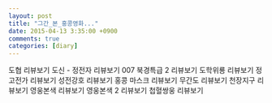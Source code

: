 ```yaml
---
layout: post
title: "그간_본_홍콩영화..."
date: 2015-04-13 3:35:00 +0900
comments: true 
categories: [diary] 
---
```

도협
리뷰보기
도신 - 정전자
리뷰보기
007 북경특급 2
리뷰보기
도학위룡
리뷰보기
정고전가
리뷰보기
성전강호
리뷰보기
홍콩 마스크
리뷰보기
무간도
리뷰보기
천장지구
리뷰보기
영웅본색
리뷰보기
영웅본색 2
리뷰보기
첩혈쌍웅
리뷰보기
